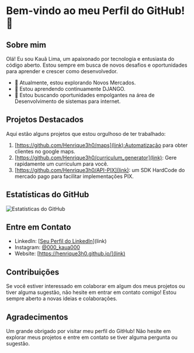 # Bem-vindo ao meu Perfil do GitHub! 👋

## Sobre mim

Olá! Eu sou Kauã Lima, um apaixonado por tecnologia e entusiasta do código aberto. Estou sempre em busca de novos desafios e oportunidades para aprender e crescer como desenvolvedor.

- 🚀 Atualmente, estou explorando Novos Mercados.
- 🌱 Estou aprendendo continuamente DJANGO.
- 💼 Estou buscando oportunidades empolgantes na área de Desenvolvimento de sistemas para internet.

## Projetos Destacados

Aqui estão alguns projetos que estou orgulhoso de ter trabalhado:

1. [https://github.com/Henrique3h0/maps](link):Automatização para obter clientes no google maps.
2. [https://github.com/Henrique3h0/curriculum_generator](link): Gere rapidamente um curriculum para você.
3. [https://github.com/Henrique3h0/API-PIX](link): um SDK HardCode do mercado pago para facilitar implementações PIX.

## Estatísticas do GitHub

![Estatísticas do GitHub](https://github-readme-stats.vercel.app/api?username=Henrique3h0&show_icons=true&theme=radical)

## Entre em Contato

- LinkedIn: [[Seu Perfil do LinkedIn](https://www.linkedin.com/in/kau%C3%A3-lima-ba80912bb/)](link)
- Instagram: [@000_kaua000](link)
- Website: [https://henrique3h0.github.io/](link)

## Contribuições

Se você estiver interessado em colaborar em algum dos meus projetos ou tiver alguma sugestão, não hesite em entrar em contato comigo! Estou sempre aberto a novas ideias e colaborações.

## Agradecimentos

Um grande obrigado por visitar meu perfil do GitHub! Não hesite em explorar meus projetos e entre em contato se tiver alguma pergunta ou sugestão.

